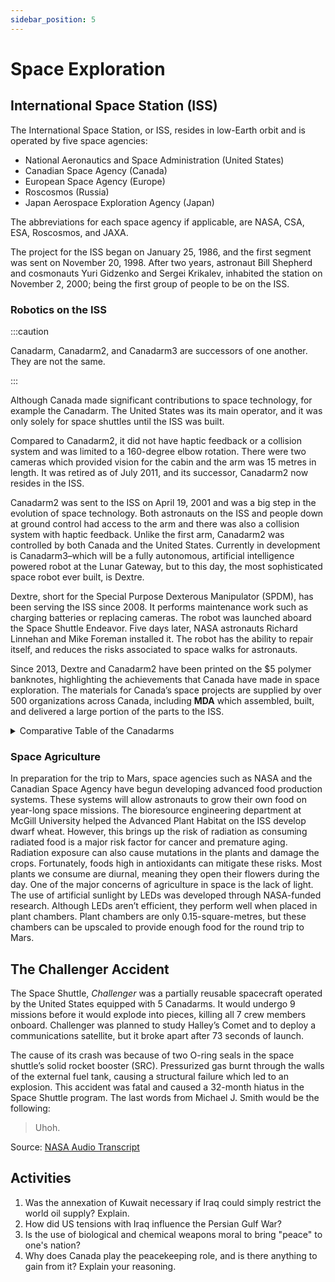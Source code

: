 ```yaml
---
sidebar_position: 5
---
```


# Space Exploration

## International Space Station (ISS)

The International Space Station, or ISS, resides in low-Earth orbit and is operated by five space agencies:
- National Aeronautics and Space Administration (United States)
- Canadian Space Agency (Canada)
-	European Space Agency (Europe)
-	Roscosmos (Russia)
- Japan Aerospace Exploration Agency (Japan)

The abbreviations for each space agency if applicable, are NASA, CSA, ESA, Roscosmos, and JAXA.

The project for the ISS began on January 25, 1986, and the first segment was sent on November 20, 1998. After two years, astronaut Bill Shepherd and cosmonauts Yuri Gidzenko and Sergei Krikalev, inhabited the station on November 2, 2000; being the first group of people to be on the ISS.

### Robotics on the ISS
:::caution

Canadarm, Canadarm2, and Canadarm3 are successors of one another. They are not the same.

:::

Although Canada made significant contributions to space technology, for example the Canadarm. The United States was its main operator, and it was only solely for space shuttles until the ISS was built. 

Compared to Canadarm2, it did not have haptic feedback or a collision system and was limited to a 160-degree elbow rotation. There were two cameras which provided vision for the cabin and the arm was 15 metres in length. It was retired as of July 2011, and its successor, Canadarm2 now resides in the ISS.

Canadarm2 was sent to the ISS on April 19, 2001 and was a big step in the evolution of space technology. Both astronauts on the ISS and people down at ground control had access to the arm and there was also a collision system with haptic feedback. Unlike the first arm, Canadarm2 was controlled by both Canada and the United States. Currently in development is Canadarm3–which will be a fully autonomous, artificial intelligence powered robot at the Lunar Gateway, but to this day, the most sophisticated space robot ever built, is Dextre.

Dextre, short for the Special Purpose Dexterous Manipulator (SPDM), has been serving the ISS since 2008. It performs maintenance work such as charging batteries or replacing cameras. The robot was launched aboard the Space Shuttle Endeavor. Five days later, NASA astronauts Richard Linnehan and Mike Foreman installed it. The robot has the ability to repair itself, and reduces the risks associated to space walks for astronauts.

Since 2013, Dextre and Canadarm2 have been printed on the $5 polymer banknotes, highlighting the achievements that Canada have made in space exploration. The materials for Canada’s space projects are supplied by over 500 organizations across Canada, including **MDA** which assembled, built, and delivered a large portion of the parts to the ISS.

<details>
  <summary>Comparative Table of the Canadarms</summary>
<table>
<thead>
<tr>
<th></th>
<th>Canadarm</th>
<th>Canadarm2</th>
<th>Canadarm3</th>
</tr>
</thead>
<tbody>
<tr>
<td><strong>Location</strong></td>
<td>Installed on each Space Shuttle and returned to Earth.<br /><br />Now retired, the Canadarm is on display at the <a href="https://ingeniumcanada.org/aviation/whats-on/exhibition-legacy-of-the-canadarm.php" target="_blank">Canada Aviation and Space Museum</a> in Ottawa, Ontario.</td>
<td>Stays permanently in space on board the <a href="https://www.asc-csa.gc.ca/eng/iss/default.asp" target="_blank">International Space Station</a>.</td>
<td>Will stay permanently in space on board the <a href="http://csa-asc.gc.ca/eng/astronomy/moon-exploration/lunar-gateway.asp" target="_blank">Lunar Gateway</a>.</td>
</tr>
<tr>
<td><strong>Range of Motion</strong></td>
<td>Reach limited to length of arm.</td>
<td>Moves end-over-end to reach many parts of the International Space Station, where its anchoring "hand" plugs into a power, data, and video outlet.<br /><br />Because it is mounted on the Mobile Base, the arm can travel the entire length of the Space Station.</td>
<td>Will move end-over-end to reach many parts of the Lunar Gateway, where its anchoring "hand" will plug into a power, data, and video outlet.<br /><br />The arm will be able to travel and bring tools to the entire length of the Lunar Gateway.</td>
</tr>
<tr>
<td><strong>Fixed Joint</strong></td>
<td>Fixed to the shuttle by one end.</td>
<td>No fixed end.</td>
<td>No fixed end.</td>
</tr>
<tr>
<td><strong>Degrees of Freedom</strong></td>
<td>Six degrees of freedom. Similar to a human arm: <ul dir="auto"><li>Two joints in the shoulder</li><li>One joint in the elbow</li><li>Three joints in the wrist</li></ul></td>
<td>Seven degrees of freedom. Very similar to a human arm:<ul dir="auto"><li>Three joints in the shoulder</li><li>One joint in the elbow</li><li>Three joints in the wrist</li></ul></td>
<td>Seven degrees of freedom. Very similar to a human arm:<ul dir="auto"><li>Three joints in the shoulder</li><li>One joint in the elbow</li><li>Three joints in the wrist</li></ul></td>
</tr>
<tr>
<td><strong>Joint Rotation</strong></td>
<td>Elbow rotation limited to 160 degrees.</td>
<td>Each of Canadarm2's joints rotate 270 degrees in each direction, a total of 540 degrees.<br /><br />This range of motion is greater than that of a human arm.</td>
<td>Each joint will be able to rotate almost 360 degrees.</td>
</tr>
<tr>
<td><strong>Senses</strong></td>
<td>No sense of touch.</td>
<td><ul dir="auto"><li>Force-moment sensors provide a sense of "touch".</li><li>Automatic collision avoidance.</li></ul></td>
<td><ul dir="auto"><li>Force-moment sensors provide a sense of "touch".</li><li>Automatic collision avoidance.</li><li>3D Vision Sensor Tool that maps objects around it.</li></ul></td>
</tr>
<tr>
<td><strong>Length</strong></td>
<td>15 m</td>
<td>17 m</td>
<td>8.5 m</td>
</tr>
<tr>
<td><strong>Mass</strong></td>
<td>410 kg</td>
<td>1497 kg</td>
<td>715 kg (estimation)</td>
</tr>
<tr>
<td><strong>Diameter</strong></td>
<td>33 cm (exterior diameter of composite boom)</td>
<td>35 cm (exterior diameter of composite boom)</td>
<td>23 cm (exterior diameter of composite boom)</td>
</tr>
<tr>
<td><strong>Speed of Operation</strong></td>
<td>Unloaded: 60 cm/s<br />Loaded: 6 cm/s</td>
<td>Unloaded: 37 cm/s<br />Loaded:<ul dir="auto"><li>2 cm/s (during ground control)</li><li>15 cm/s (support during <a href="https://www.asc-csa.gc.ca/eng/astronauts/about-the-job/spacewalks.asp" target="_blank">spacewalks</a>)</li></ul></td>
<td>Unloaded: 10 cm/s<br />Loaded: to be determined</td>
</tr>
<tr>
<td><strong>Composition</strong></td>
<td>16 layers of high-modulus carbon fibre epoxy</td>
<td>19 layers of high-strength carbon fibre thermoplastic</td>
<td>Carbon fibre composite.</td>
</tr>
<tr>
<td><strong>Repairs</strong></td>
<td>Repaired on Earth.</td>
<td>Designed to be repaired in space. Composed of removable sections that can be individually replaced in space.</td>
<td>Designed to self-detach sections that can be repaired inside the Lunar Gateway.</td>
</tr>
<tr>
<td><strong>Control</strong></td>
<td>Controlled by astronauts on the Space Shuttle.</td>
<td>Controlled from the ground or by astronauts on the International Space Station.</td>
<td>Primarily controlled autonomously. Can also be controlled from the ground or by astronauts on the Lunar Gateway.</td>
</tr>
<tr>
<td><strong>Cameras</strong></td>
<td>Two cameras:<br /><ul dir="auto"><li>One on the elbow</li><li>One on the wrist</li></ul></td>
<td><a href="http://www.asc-csa.gc.ca/eng/search/images/watch.asp?id=4211" target="_blank">Four colour cameras</a>:<br /><ul dir="auto"><li>One on each side of the elbow</li><li>The other two on the "hands"</li></ul></td>
<td>Six colour 4K cameras:<br /><ul dir="auto"><li>One 360-degree camera on each side of the elbow</li><li>One on each boom on swivel mounts</li><li>The other two on the "hands"</li></ul></td>
</tr>
<tr>
<td><strong>Operator</strong></td>
<td>United States</td>
<td>Canada and United States</td>
<td>Canada</td>
</tr>
</tbody>
</table>
</details>

### Space Agriculture

In preparation for the trip to Mars, space agencies such as NASA and the Canadian Space Agency have begun developing advanced food production systems. These systems will allow astronauts to grow their own food on year-long space missions. The bioresource engineering department at McGill University helped the Advanced Plant Habitat on the ISS develop dwarf wheat. However, this brings up the risk of radiation as consuming radiated food is a major risk factor for cancer and premature aging. Radiation exposure can also cause mutations in the plants and damage the crops. Fortunately, foods high in antioxidants can mitigate these risks. Most plants we consume are diurnal, meaning they open their flowers during the day. One of the major concerns of agriculture in space is the lack of light. The use of artificial sunlight by LEDs was developed through NASA-funded research. Although LEDs aren’t efficient, they perform well when placed in plant chambers. Plant chambers are only 0.15-square-metres, but these chambers can be upscaled to provide enough food for the round trip to Mars.

## The Challenger Accident

The Space Shuttle, _Challenger_ was a partially reusable spacecraft operated by the United States equipped with 5 Canadarms. It would undergo 9 missions before it would explode into pieces, killing all 7 crew members onboard. Challenger was planned to study Halley’s Comet and to deploy a communications satellite, but it broke apart after 73 seconds of launch.

The cause of its crash was because of two O-ring seals in the space shuttle’s solid rocket booster (SRC). Pressurized gas burnt through the walls of the external fuel tank, causing a structural failure which led to an explosion. This accident was fatal and caused a 32-month hiatus in the Space Shuttle program. The last words from Michael J. Smith would be the following:

> Uhoh.

Source: [NASA Audio Transcript](https://history.nasa.gov/transcript.html)

## Activities

1.	Was the annexation of Kuwait necessary if Iraq could simply restrict the world oil supply? Explain.
2.	How did US tensions with Iraq influence the Persian Gulf War?
3.	Is the use of biological and chemical weapons moral to bring "peace" to one's nation?
4.	Why does Canada play the peacekeeping role, and is there anything to gain from it? Explain your reasoning.
